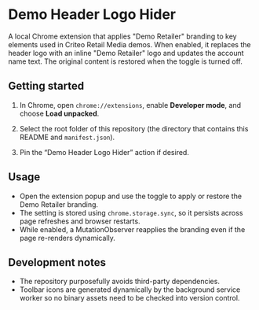 # Demo Header Logo Hider

A local Chrome extension that applies "Demo Retailer" branding to key elements
used in Criteo Retail Media demos. When enabled, it replaces the header logo with
an inline "Demo Retailer" logo and updates the account name text. The original
content is restored when the toggle is turned off.

## Getting started

1. In Chrome, open `chrome://extensions`, enable **Developer mode**, and choose
   **Load unpacked**.

2. Select the root folder of this repository (the directory that contains this
   README and `manifest.json`).

3. Pin the “Demo Header Logo Hider” action if desired.

## Usage

* Open the extension popup and use the toggle to apply or restore the Demo
  Retailer branding.
* The setting is stored using `chrome.storage.sync`, so it persists across page
  refreshes and browser restarts.
* While enabled, a MutationObserver reapplies the branding even if the page
  re-renders dynamically.

## Development notes

* The repository purposefully avoids third-party dependencies.
* Toolbar icons are generated dynamically by the background service worker so no
  binary assets need to be checked into version control.
